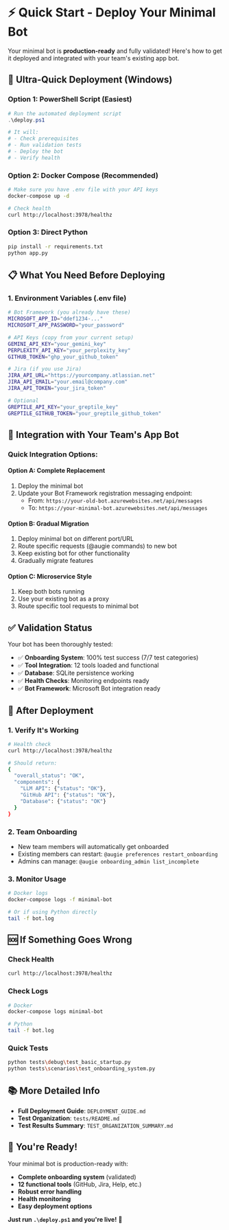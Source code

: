 # ⚡ Quick Start - Deploy Your Minimal Bot

Your minimal bot is **production-ready** and fully validated! Here's how to get it deployed and integrated with your team's existing app bot.

## 🚀 **Ultra-Quick Deployment (Windows)**

### **Option 1: PowerShell Script (Easiest)**
```powershell
# Run the automated deployment script
.\deploy.ps1

# It will:
# - Check prerequisites 
# - Run validation tests
# - Deploy the bot
# - Verify health
```

### **Option 2: Docker Compose (Recommended)**
```bash
# Make sure you have .env file with your API keys
docker-compose up -d

# Check health
curl http://localhost:3978/healthz
```

### **Option 3: Direct Python**
```bash
pip install -r requirements.txt
python app.py
```

## 📋 **What You Need Before Deploying**

### **1. Environment Variables (.env file)**
```bash
# Bot Framework (you already have these)
MICROSOFT_APP_ID="ddef1234-..."
MICROSOFT_APP_PASSWORD="your_password"

# API Keys (copy from your current setup)
GEMINI_API_KEY="your_gemini_key"
PERPLEXITY_API_KEY="your_perplexity_key"
GITHUB_TOKEN="ghp_your_github_token"

# Jira (if you use Jira)
JIRA_API_URL="https://yourcompany.atlassian.net"
JIRA_API_EMAIL="your.email@company.com"
JIRA_API_TOKEN="your_jira_token"

# Optional
GREPTILE_API_KEY="your_greptile_key"
GREPTILE_GITHUB_TOKEN="your_greptile_github_token"
```

## 🔗 **Integration with Your Team's App Bot**

### **Quick Integration Options:**

#### **Option A: Complete Replacement**
1. Deploy the minimal bot
2. Update your Bot Framework registration messaging endpoint:
   - From: `https://your-old-bot.azurewebsites.net/api/messages`
   - To: `https://your-minimal-bot.azurewebsites.net/api/messages`

#### **Option B: Gradual Migration**
1. Deploy minimal bot on different port/URL
2. Route specific requests (@augie commands) to new bot
3. Keep existing bot for other functionality
4. Gradually migrate features

#### **Option C: Microservice Style**
1. Keep both bots running
2. Use your existing bot as a proxy
3. Route specific tool requests to minimal bot

## ✅ **Validation Status**

Your bot has been thoroughly tested:

- ✅ **Onboarding System**: 100% test success (7/7 test categories)
- ✅ **Tool Integration**: 12 tools loaded and functional
- ✅ **Database**: SQLite persistence working
- ✅ **Health Checks**: Monitoring endpoints ready
- ✅ **Bot Framework**: Microsoft Bot integration ready

## 🎯 **After Deployment**

### **1. Verify It's Working**
```bash
# Health check
curl http://localhost:3978/healthz

# Should return:
{
  "overall_status": "OK",
  "components": {
    "LLM API": {"status": "OK"},
    "GitHub API": {"status": "OK"},
    "Database": {"status": "OK"}
  }
}
```

### **2. Team Onboarding**
- New team members will automatically get onboarded
- Existing members can restart: `@augie preferences restart_onboarding`
- Admins can manage: `@augie onboarding_admin list_incomplete`

### **3. Monitor Usage**
```bash
# Docker logs
docker-compose logs -f minimal-bot

# Or if using Python directly
tail -f bot.log
```

## 🆘 **If Something Goes Wrong**

### **Check Health**
```bash
curl http://localhost:3978/healthz
```

### **Check Logs**
```bash
# Docker
docker-compose logs minimal-bot

# Python
tail -f bot.log
```

### **Quick Tests**
```bash
python tests\debug\test_basic_startup.py
python tests\scenarios\test_onboarding_system.py
```

## 📚 **More Detailed Info**

- **Full Deployment Guide**: `DEPLOYMENT_GUIDE.md`
- **Test Organization**: `tests/README.md`
- **Test Results Summary**: `TEST_ORGANIZATION_SUMMARY.md`

## 🎉 **You're Ready!**

Your minimal bot is production-ready with:
- **Complete onboarding system** (validated)
- **12 functional tools** (GitHub, Jira, Help, etc.)
- **Robust error handling**
- **Health monitoring**
- **Easy deployment options**

**Just run `.\deploy.ps1` and you're live!** 🚀 